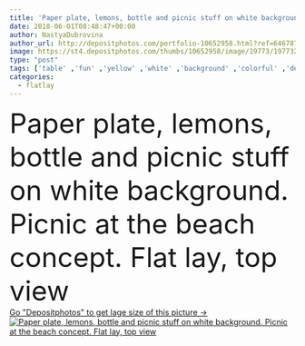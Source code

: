 ```yaml
---
title: 'Paper plate, lemons, bottle and picnic stuff on white background. Picnic at the beach concept. Flat lay, top view'
date: 2018-06-01T08:48:47+00:00
author: NastyaDubrovina
author_url: http://depositphotos.com/portfolio-10652958.html?ref=64678756
image: https://st4.depositphotos.com/thumbs/10652958/image/19773/197732850/api_thumb_450.jpg?forcejpeg=true
type: "post"
tags: ['table' ,'fun' ,'yellow' ,'white' ,'background' ,'colorful' ,'design' ,'paper' ,'glass' ,'isolated' ,'decoration' ,'bright' ,'celebrate' ,'party' ,'summer' ,'cheerful' ,'fresh' ,'liquid' ,'plant' ,'water' ,'healthy' ,'natural' ,'food' ,'plate' ,'fruit' ,'delicious' ,'sweet' ,'homemade' ,'sea' ,'drink' ,'freshness' ,'tropical' ,'cold' ,'relax' ,'lay' ,'beverage' ,'refreshment' ,'flat' ,'organic' ,'beach' ,'juice' ,'citrus' ,'cocktail' ,'vacation' ,'resort' ,'goods' ,'lemon' ,'picnic' ,'lemonade' ,'flatlay' ]
categories: 
  - flatlay
---
```

<div aling="center">
            <font size="60"> Paper plate, lemons, bottle and picnic stuff on white background. Picnic at the beach concept. Flat lay, top view</font>   
</div>
<div>
    <a href='https://depositphotos.com/197732850/stock-photo-paper-plate-lemons-bottle-picnic.html?ref=64678756' target=_blank > Go "Depositphotos" to get lage size of this picture ->
        <img href='https://depositphotos.com/197732850/stock-photo-paper-plate-lemons-bottle-picnic.html?ref=64678756' src='https://st4.depositphotos.com/10652958/19773/i/950/depositphotos_197732850-stock-photo-paper-plate-lemons-bottle-picnic.jpg?forcejpeg=true' alt='Paper plate, lemons, bottle and picnic stuff on white background. Picnic at the beach concept. Flat lay, top view' >
    </a>
</div>
